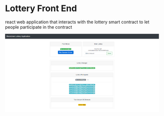 # Lottery Front End

react web application that interacts with the lottery smart contract to let people participate in the contract

![alt text](https://github.com/WadhahEssam/lottery-front-end/blob/master/img/screenshot.png)
